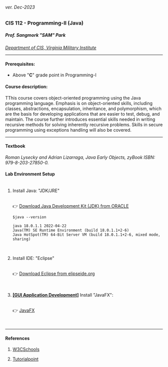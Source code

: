 <h6>ver. Dec-2023</h6>
<h3>CIS 112 - Programming-II (Java) </h3>
<h5><i> Prof. Sangmork "SAM" Park</i></h5>

<em>[Department of CIS, Virginia Military Institute](https://www.vmi.edu/academics/departments/computer-and-information-sciences/) </em>

---

<h4>Prerequisites: </h4>
<ul>
<li>Above "<b>C</b>" grade point in Programming-I</li>
</ul>
<h4>Course description:</h4>
<!-- &emsp; " Under construction " -->

TThis course covers object-oriented programming using the Java programming language. Emphasis is on object-oriented skills, including classes, abstractions, encapsulation, inheritance, and polymorphism, which are the basis for developing applications that are easier to test, debug, and maintain. The course further introduces essential skills needed in writing recursive methods for solving inherently recursive problems. Skills in secure programming using exceptions handling will also be covered.

---

<h4>Textbook</h4>
<!-- &emsp; " Under construction " -->
<em>Roman Lysecky and Adrian Lizarraga, Java Early Objects, zyBook ISBN: 979-8-203-27850-0.</em>

<h4>Lab Environment Setup</h4>
<ol> 
<br/><li>Install Java: "JDK/JRE" </li>

<br/>:point_right: [Download Java Development Kit (JDK) from ORACLE](https://www.oracle.com/java/technologies/downloads)

```
$java --version

java 18.0.1.1 2022-04-22
Java(TM) SE Runtime Environment (build 18.0.1.1+2-6)
Java HotSpot(TM) 64-Bit Server VM (build 18.0.1.1+2-6, mixed mode, sharing)
```

<br/><li>Install IDE: "Eclipse" </li>

<br/>:point_right: [Download Eclipse from elipseide.org](https://eclipseide.org/) </li>

<br/><li><b><u>[GUI Application Development]</u></b> Install "JavaFX": </li>

<br/>:point_right: [JavaFX](./GUI_JavaFX.md) </li>

</ol><br>

---

<h4>References</h4>

1. [W3CSchools](https://www.w3schools.com/)

2. [Tutorialpoint](https://www.tutorialspoint.com/index.htm)

